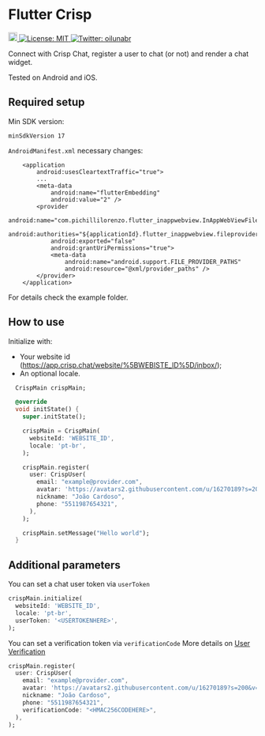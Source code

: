 # Flutter Crisp

<p>
  <a href="https://pub.dartlang.org/packages/crisp">
    <img src="https://img.shields.io/pub/v/crisp.svg" alt="pub package" height="18">
  </a>
  <a href="#" target="_blank">
    <img alt="License: MIT" src="https://img.shields.io/badge/License-MIT-yellow.svg" />
  </a>
  <a href="https://twitter.com/oilunabr" target="_blank">
    <img alt="Twitter: oilunabr" src="https://img.shields.io/twitter/follow/oilunabr.svg?style=social" />
  </a>
</p>

Connect with Crisp Chat, register a user to chat (or not) and render a chat widget.

Tested on Android and iOS.

## Required setup

Min SDK version:

`minSdkVersion 17`

`AndroidManifest.xml` necessary changes:

```android
    <application
        android:usesCleartextTraffic="true">
        ...
        <meta-data
            android:name="flutterEmbedding"
            android:value="2" />
        <provider
            android:name="com.pichillilorenzo.flutter_inappwebview.InAppWebViewFileProvider"
            android:authorities="${applicationId}.flutter_inappwebview.fileprovider"
            android:exported="false"
            android:grantUriPermissions="true">
            <meta-data
                android:name="android.support.FILE_PROVIDER_PATHS"
                android:resource="@xml/provider_paths" />
        </provider>
    </application>
```

For details check the example folder.

## How to use

Initialize with:

- Your website id (https://app.crisp.chat/website/%5BWEBISTE_ID%5D/inbox/);
- An optional locale.

```dart
  CrispMain crispMain;

  @override
  void initState() {
    super.initState();

    crispMain = CrispMain(
      websiteId: 'WEBSITE_ID',
      locale: 'pt-br',
    );

    crispMain.register(
      user: CrispUser(
        email: "example@provider.com",
        avatar: 'https://avatars2.githubusercontent.com/u/16270189?s=200&v=4',
        nickname: "João Cardoso",
        phone: "5511987654321",
      ),
    );

    crispMain.setMessage("Hello world");
  }
```

## Additional parameters

You can set a chat user token via `userToken`

```dart
crispMain.initialize(
  websiteId: 'WEBSITE_ID',
  locale: 'pt-br',
  userToken: '<USERTOKENHERE>',
);
```

You can set a verification token via `verificationCode` More details on [User Verification](https://help.crisp.chat/en/article/how-to-verify-user-identity-with-cryptographic-email-signatures-166sl01/)

```dart
crispMain.register(
  user: CrispUser(
    email: "example@provider.com",
    avatar: 'https://avatars2.githubusercontent.com/u/16270189?s=200&v=4',
    nickname: "João Cardoso",
    phone: "5511987654321",
    verificationCode: "<HMAC256CODEHERE>",
  ),
);
```
